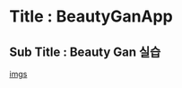 # Title : BeautyGanApp
## Sub Title : Beauty Gan 실습
[imgs](https://drive.google.com/drive/folders/1SPrRXGeYemmg5Bfr9lAcpoF1AlMXYJ3i)
